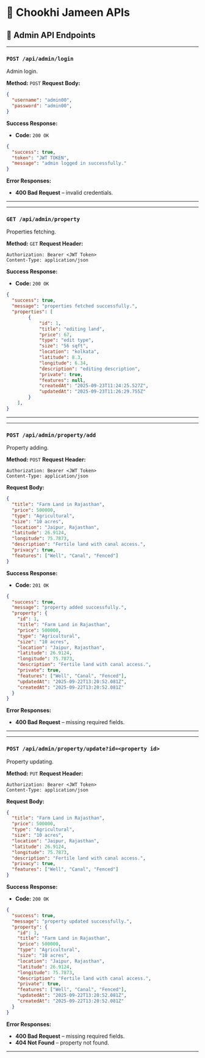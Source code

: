 # 🌾 Chookhi Jameen APIs

## 📘 Admin API Endpoints

---

### `POST /api/admin/login`

Admin login.

**Method:** `POST`
**Request Body:**

```json
{
  "username": "admin00",
  "password": "admin00",
}
```

**Success Response:**

* **Code:** `200 OK`

```json
{
  "success": true,
  "token": "JWT TOKEN",
  "message": "admin logged in successfully."
}
```

**Error Responses:**

* **400 Bad Request** – invalid credentials.

---
---

### `GET /api/admin/property`

Properties fetching.

**Method:** `GET`
**Request Header:**

```http
Authorization: Bearer <JWT Token>
Content-Type: application/json
```
**Success Response:**

* **Code:** `200 OK`

```json
{
  "success": true,
  "message": "properties fetched successfully.",
  "properties": [
        {
            "id": 1,
            "title": "editing land",
            "price": 67,
            "type": "edit type",
            "size": "56 sqft",
            "location": "kolkata",
            "latitude": 8.3,
            "longitude": 6.34,
            "description": "editing description",
            "private": true,
            "features": null,
            "createdAt": "2025-09-23T11:24:25.527Z",
            "updatedAt": "2025-09-23T11:26:29.755Z"
        }
    ],
}
```
---
---

### `POST /api/admin/property/add`

Property adding.

**Method:** `POST`
**Request Header:**

```http
Authorization: Bearer <JWT Token>
Content-Type: application/json
```
**Request Body:**

```json
{
  "title": "Farm Land in Rajasthan",
  "price": 500000,
  "type": "Agricultural",
  "size": "10 acres",
  "location": "Jaipur, Rajasthan",
  "latitude": 26.9124,
  "longitude": 75.7873,
  "description": "Fertile land with canal access.",
  "privacy": true,
  "features": ["Well", "Canal", "Fenced"]
}
```

**Success Response:**

* **Code:** `201 OK`

```json
{
  "success": true,
  "message": "property added successfully.",
  "property": {
    "id": 1,
    "title": "Farm Land in Rajasthan",
    "price": 500000,
    "type": "Agricultural",
    "size": "10 acres",
    "location": "Jaipur, Rajasthan",
    "latitude": 26.9124,
    "longitude": 75.7873,
    "description": "Fertile land with canal access.",
    "private": true,
    "features": ["Well", "Canal", "Fenced"],
    "updatedAt": "2025-09-22T13:20:52.081Z",
    "createdAt": "2025-09-22T13:20:52.081Z"
  }
}
```

**Error Responses:**

* **400 Bad Request** – missing required fields.

---
---

### `POST /api/admin/property/update?id=<property id>`

Property updating.

**Method:** `PUT`
**Request Header:**

```http
Authorization: Bearer <JWT Token>
Content-Type: application/json
```
**Request Body:**

```json
{
  "title": "Farm Land in Rajasthan",
  "price": 500000,
  "type": "Agricultural",
  "size": "10 acres",
  "location": "Jaipur, Rajasthan",
  "latitude": 26.9124,
  "longitude": 75.7873,
  "description": "Fertile land with canal access.",
  "privacy": true,
  "features": ["Well", "Canal", "Fenced"]
}
```

**Success Response:**

* **Code:** `200 OK`

```json
{
  "success": true,
  "message": "property updated successfully.",
  "property": {
    "id": 1,
    "title": "Farm Land in Rajasthan",
    "price": 500000,
    "type": "Agricultural",
    "size": "10 acres",
    "location": "Jaipur, Rajasthan",
    "latitude": 26.9124,
    "longitude": 75.7873,
    "description": "Fertile land with canal access.",
    "private": true,
    "features": ["Well", "Canal", "Fenced"],
    "updatedAt": "2025-09-22T13:20:52.081Z",
    "createdAt": "2025-09-22T13:20:52.081Z"
  }
}
```

**Error Responses:**

* **400 Bad Request** – missing required fields.
* **404 Not Found** – property not found.

---
